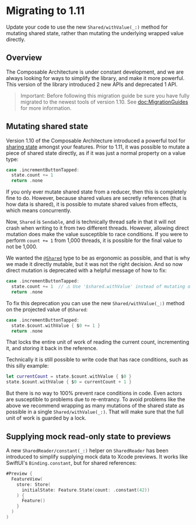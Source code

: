 # Migrating to 1.11

Update your code to use the new ``Shared/withValue(_:)`` method for mutating shared state, rather
than mutating the underlying wrapped value directly.

## Overview

The Composable Architecture is under constant development, and we are always looking for ways to
simplify the library, and make it more powerful. This version of the library introduced 2 new
APIs and deprecated 1 API.

> Important: Before following this migration guide be sure you have fully migrated to the newest
> tools of version 1.10. See <doc:MigrationGuides> for more information.

## Mutating shared state

Version 1.10 of the Composable Architecture introduced a powerful tool for 
[sharing state](<doc:SharingState>) amongst your features. Prior to 1.11, it was possible to 
mutate a piece of shared state directly, as if it was just a normal property on a value type:

```swift
case .incrementButtonTapped:
  state.count += 1
  return .none
```

If you only ever mutate shared state from a reducer, then this is completely fine to do. However,
because shared values are secretly references (that is how data is shared), it is possible to 
mutate shared values from effects, which means concurrently.

Now, `Shared` is `Sendable`, and is technically thread safe in that it will not crash when writing
to it from two different threads. However, allowing direct mutation does make the value susceptible
to race conditions. If you were to perform `count += 1` from 1,000 threads, it is possible for
the final value to not be 1,000.

We wanted the [`@Shared`](<doc:Shared>) type to be as ergonomic as possible, and that is why we 
made it directly mutable, but it was not the right decision. And so now direct mutation is 
deprecated with a helpful message of how to fix:

```swift
case .incrementButtonTapped:
  state.count += 1  // ⚠️ Use '$shared.withValue' instead of mutating directly.
  return .none
```

To fix this deprecation you can use the new ``Shared/withValue(_:)`` method on the projected value
of `@Shared`:

```swift
case .incrementButtonTapped:
  state.$count.withValue { $0 += 1 }
  return .none
```

That locks the entire unit of work of reading the current count, incrementing it, and storing
it back in the reference.

Technically it is still possible to write code that has race conditions, such as this silly example:

```swift
let currentCount = state.$count.withValue { $0 }
state.$count.withValue { $0 = currentCount + 1 }
```

But there is no way to 100% prevent race conditions in code. Even actors are susceptible to 
problems due to re-entrancy. To avoid problems like the above we recommend wrapping as many 
mutations of the shared state as possible in a single ``Shared/withValue(_:)``. That will make
sure that the full unit of work is guarded by a lock.

## Supplying mock read-only state to previews

A new ``SharedReader/constant(_:)`` helper on ``SharedReader`` has been introduced to simplify
supplying mock data to Xcode previews. It works like SwiftUI's `Binding.constant`, but for shared
references:

```swift
#Preview {
  FeatureView(
    store: Store(
      initialState: Feature.State(count: .constant(42))
    ) {
      Feature()
    }
  )
)
```
